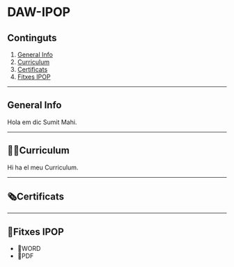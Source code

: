 # DAW-IPOP
## Continguts
  1. [General Info](#general-info)
  2. [Curriculum](#curriculum)
  3. [Certificats](#certificats)
  4. [Fitxes IPOP](#fitxes-IPOP)
     

***
## General Info
Hola em dic Sumit Mahi.

***

## 👨‍💻Curriculum
Hi ha el meu Curriculum.

***

## 🗞️Certificats

***

## 📁Fitxes IPOP
  -  📄WORD
  -  📄PDF


